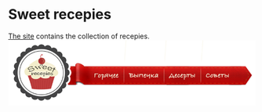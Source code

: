 # Sweet recepies

[The site](https://cdn.rawgit.com/Annelia55/Sweet-recepies/master/Index.html) contains the collection of recepies.
![Main page](images_1/Cake_main.png)